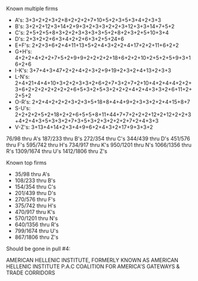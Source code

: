 Known multiple firms

  -  A's: 3+3+2+2+3+2+8+2+2+2+7+10+5+2+3+5+3+4+2+3+3
  -  B's: 3+2+2+12+3+14+2+9+3+2+3+3+2+2+3+12+3+3+14+7+5+2
  -  C's: 2+5+2+5+8+3+2+2+3+3+3+3+5+2+8+2+3+2+5+10+3+4
  -  D's: 2+3+2+2+6+3+4+2+2+6+3+2+5+24+6
  -  E+F's: 2+2+3+6+2+4+11+13+5+2+4+3+2+2+4+17+2+2+11+6+2+2
  -  G+H's: 4+2+2+4+2+2+7+5+2+9+9+2+2+2+2+18+6+2+2+10+2+5+2+5+9+3+16+2+6
  -  I-K's: 3+7+4+3+47+2+2+4+2+3+2+9+19+2+3+2+4+13+2+3+3
  -  L-N's: 2+4+21+4+4+10+3+2+2+3+3+2+6+2+7+3+2+7+2+10+4+2+4+4+2+2+3+6+2+2+2+2+2+2+2+6+5+3+2+5+3+2+2+2+4+2+4+3+3+2+6+11+2+2+5+2
  -  O-R's: 2+2+4+2+2+2+3+2+3+5+18+8+4+4+9+2+3+3+2+2+4+15+8+7
  -  S-U's: 2+2+2+2+5+2+18+2+2+6+5+5+8+11+44+7+7+2+2+2+12+2+12+2+2+3+4+2+4+3+5+3+3+2+7+3+5+3+2+3+2+2+2+7+2+4+3+3
  -  V-Z's: 3+13+4+14+2+3+4+9+6+2+4+3+2+17+9+3+3+2

76/98 thru A's
187/233 thru B's
272/354 thru C's
344/439 thru D's
451/576 thru F's
595/742 thru H's
734/917 thru K's
950/1201 thru N's
1066/1356 thru R's
1309/1674 thru U's
1412/1806 thru Z's


Known top firms

-  35/98 thru A's
-  108/233 thru B's
-  154/354 thru C's
-  201/439 thru D's
-  270/576 thru F's
-  375/742 thru H's
-  470/917 thru K's
-  570/1201 thru N's
-  640/1356 thru R's
-  799/1674 thru U's
-  867/1806 thru Z's


Should be gone in pull #4:

  AMERICAN HELLENIC INSTITUTE, FORMERLY KNOWN AS AMERICAN HELLENIC INSTITUTE P.A.C
  COALITION FOR AMERICA'S GATEWAYS & TRADE CORRIDORS
